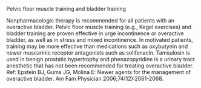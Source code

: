Pelvic floor muscle training and bladder training

Nonpharmacologic therapy is recommended for all patients with an overactive bladder.  Pelvic floor muscle training (e.g., Kegel exercises) and bladder training are proven effective in urge incontinence or overactive bladder, as well as in stress and mixed incontinence.  In motivated patients, training may be more effective than medications such as oxybutynin and newer muscarinic receptor antagonists such as solifenacin.  Tamsulosin is used in benign prostatic hypertrophy and phenazopyridine is a urinary tract anesthetic that has not been recommended for treating overactive bladder. Ref: Epstein BJ, Gums JG, Molina E: Newer agents for the management of overactive bladder. Am Fam Physician 2006;74(12):2061-2068.